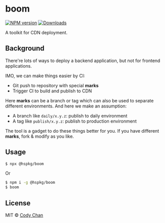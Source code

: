 # boom

[![NPM version][npm-image]][npm-url]
[![Downloads][downloads-image]][npm-url]

A toolkit for CDN deployment.

## Background

There're lots of ways to deploy a backend application, but not for frontend applications.

IMO, we can make things easier by CI:

 - Git push to repository with special **marks**
 - Trigger CI to build and publish to CDN

Here **marks** can be a branch or tag which can also be used to separate different environments. And here we make an assumption:

 - A branch like `daily/x.y.z`: publish to daily environment
 - A tag like `publish/x.y.z`: publish to production environment

The tool is a gadget to do these things better for you. If you have different **marks**, fork & modify as you like.

## Usage

```bash
$ npx @hspkg/boom
```

Or

```bash
$ npm i -g @hspkg/boom
$ boom
```

## License

MIT © [Cody Chan](https://int64ago.org/)


[npm-image]: https://img.shields.io/npm/v/@hspkg/boom.svg?style=flat-square
[npm-url]: https://npmjs.org/package/@hspkg/boom
[downloads-image]: https://img.shields.io/npm/dt/@hspkg/boom.svg?style=flat-square